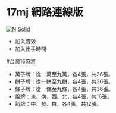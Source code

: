 # 17mj 網路連線版

[![N|Solid](https://cldup.com/dTxpPi9lDf.thumb.png)](https://nodesource.com/products/nsolid)


 - 加入音效
 - 加入出手時間


#台灣16麻將
 - 萬子牌：從一萬至九萬，各4張，共36張。
 - 餅子牌：從一餅至九餅，各4張，共36張。
 - 條子牌：從一條至九條，各4張，共36張。
 - 風牌：東、南、西、北，各4張，共16張。
 - 箭牌：中、發、白，各4張，共12張。